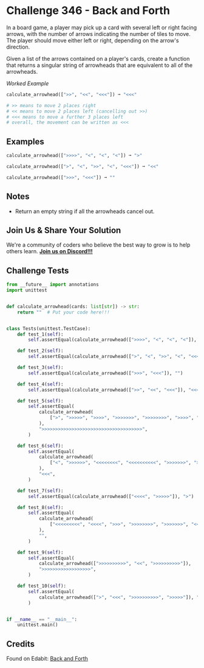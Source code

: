 # Challenge 346 - Back and Forth

In a board game, a player may pick up a card with several left or right facing arrows, with the number of arrows indicating the number of tiles to move. The player should move either left or right, depending on the arrow's direction.

Given a list of the arrows contained on a player's cards, create a function that returns a singular string of arrowheads that are equivalent to all of the arrowheads.

_Worked Example_
```python
calculate_arrowhead([">>", "<<", "<<<"]) ➞ "<<<"

# >> means to move 2 places right
# << means to move 2 places left (cancelling out >>)
# <<< means to move a further 3 places left
# overall, the movement can be written as <<<
```
## Examples
```python
calculate_arrowhead([">>>>", "<", "<", "<"]) ➞ ">"

calculate_arrowhead([">", "<", ">>", "<", "<<<"]) ➞ "<<"

calculate_arrowhead([">>>", "<<<"]) ➞ ""
```
## Notes

- Return an empty string if all the arrowheads cancel out.

## Join Us & Share Your Solution

We're a community of coders who believe the best way to grow is to help others learn. **[Join us on Discord!!!](https://discord.gg/sfHykntuGy)**

## Challenge Tests
```python
from __future__ import annotations
import unittest


def calculate_arrowhead(cards: list[str]) -> str:
    return ""  # Put your code here!!!


class Tests(unittest.TestCase):
    def test_1(self):
        self.assertEqual(calculate_arrowhead([">>>>", "<", "<", "<"]), ">")

    def test_2(self):
        self.assertEqual(calculate_arrowhead([">", "<", ">>", "<", "<<<"]), "<<")

    def test_3(self):
        self.assertEqual(calculate_arrowhead([">>>", "<<<"]), "")

    def test_4(self):
        self.assertEqual(calculate_arrowhead([">>", "<<", "<<<"]), "<<<")

    def test_5(self):
        self.assertEqual(
            calculate_arrowhead(
                [">", ">>>>>", ">>>>", ">>>>>>>", ">>>>>>>>", ">>>>", ">>>>>>>>"]
            ),
            ">>>>>>>>>>>>>>>>>>>>>>>>>>>>>>>>>>>>>",
        )

    def test_6(self):
        self.assertEqual(
            calculate_arrowhead(
                ["<", ">>>>>>", "<<<<<<<<", "<<<<<<<<<<", ">>>>>>>", ">>>"]
            ),
            "<<<",
        )

    def test_7(self):
        self.assertEqual(calculate_arrowhead(["<<<<", ">>>>>"]), ">")

    def test_8(self):
        self.assertEqual(
            calculate_arrowhead(
                ["<<<<<<<<<", "<<<<", ">>>", ">>>>>>>>", ">>>>>>>", "<<<<<"]
            ),
            "",
        )

    def test_9(self):
        self.assertEqual(
            calculate_arrowhead([">>>>>>>>>>", "<<", ">>>>>>>>>>"]),
            ">>>>>>>>>>>>>>>>>>",
        )

    def test_10(self):
        self.assertEqual(
            calculate_arrowhead([">", "<<<", ">>>>>>>>>>", ">>>>>"]), ">>>>>>>>>>>>>"
        )


if __name__ == "__main__":
    unittest.main()
```
## Credits

Found on Edabit: [Back and Forth](https://edabit.com/challenge/mhcjnns2WWiHWexP7)
